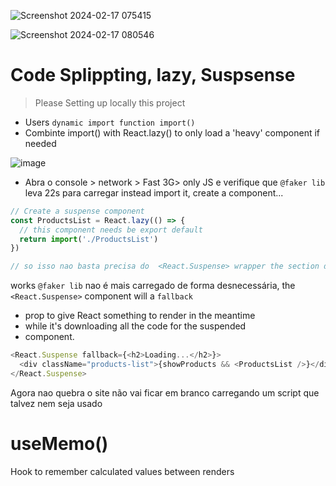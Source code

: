 ![Screenshot 2024-02-17 075415](https://github.com/geraldotech/DevMap/assets/92253544/1512e3eb-cd08-465b-a324-501efd8c7b81)

![Screenshot 2024-02-17 080546](https://github.com/geraldotech/DevMap/assets/92253544/6cba8cd4-537a-4b49-9207-932da4a408ec)

# Code Splippting, lazy, Suspsense

> Please Setting up locally this project

- Users `dynamic import function import()`
- Combinte import() with React.lazy() to only load a 'heavy' component if needed

![image](https://github.com/geraldotech/DevMap/assets/92253544/0b488487-7a80-44dd-a2e9-ddc889d4cc3a)

- Abra o console > network > Fast 3G> only JS e verifique que `@faker lib` leva 22s para carregar
  instead import it, create a component...

```js
// Create a suspense component
const ProductsList = React.lazy(() => {
  // this component needs be export default
  return import('./ProductsList')
})

// so isso nao basta precisa do  <React.Suspense> wrapper the section do ProducstList checkout below
```

works `@faker lib` nao é mais carregado de forma desnecessária, the `<React.Suspense>` component will a `fallback`

- prop to give React something to render in the meantime
- while it's downloading all the code for the suspended
- component.

```js
<React.Suspense fallback={<h2>Loading...</h2>}>
  <div className="products-list">{showProducts && <ProductsList />}</div>
</React.Suspense>
```

Agora nao quebra o site não vai ficar em branco carregando um script que talvez nem seja usado

# useMemo()

Hook to remember calculated values between renders
